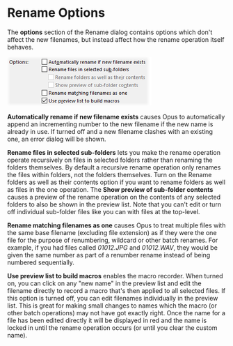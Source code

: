 # Rename Options

The **options** section of the Rename dialog contains options which don't affect the new filenames, but instead affect how the rename operation itself behaves.

![](/Manual/images/media/rename_options.png)

**Automatically rename if new filename exists** causes Opus to automatically append an incrementing number to the new filename if the new name is already in use. If turned off and a new filename clashes with an existing one, an error dialog will be shown.

**Rename files in selected sub-folders** lets you make the rename operation operate recursively on files in selected folders rather than renaming the folders themselves. By default a recursive rename operation only renames the files within folders, not the folders themselves. Turn on the Rename folders as well as their contents option if you want to rename folders as well as files in the one operation. The **Show preview of sub-folder contents** causes a preview of the rename operation on the contents of any selected folders to also be shown in the preview list. Note that you can't edit or turn off individual sub-folder files like you can with files at the top-level.

**Rename matching filenames as one** causes Opus to treat multiple files with the same base filename (excluding file extension) as if they were the one file for the purpose of renumbering, wildcard or other batch renames. For example, if you had files called *01012.JPG* and *01012.WAV*, they would be given the same number as part of a renumber rename instead of being numbered sequentially.

**Use preview list to build macros** enables the macro recorder. When turned on, you can click on any "new name" in the preview list and edit the filename directly to record a macro that's then applied to all selected files. If this option is turned off, you can edit filenames individually in the preview list. This is great for making small changes to names which the macro (or other batch operations) may not have got exactly right. Once the name for a file has been edited directly it will be displayed in red and the name is locked in until the rename operation occurs (or until you clear the custom name).
